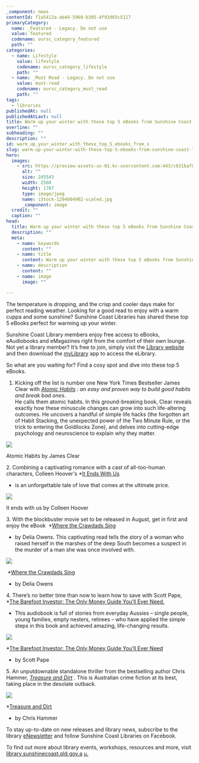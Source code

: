 ```yaml
---
_component: news
contentId: f1a5413a-ab44-5960-b395-4f93d65c5117
primaryCategory:
  name: _Featured - Legacy. Do not use
  value: featured
  codename: oursc_category_featured
  path: ""
categories:
  - name: Lifestyle
    value: lifestyle
    codename: oursc_category_lifestyle
    path: ""
  - name: _Must Read - Legacy. Do not use
    value: must-read
    codename: oursc_category_must_read
    path: ""
tags:
  - libraries
publishedAt: null
publishedAtLast: null
title: Warm up your winter with these top 5 eBooks from Sunshine Coast Libraries
overline: ""
subheading: ""
description: ""
id: warm_up_your_winter_with_these_top_5_ebooks_from_s
slug: warm-up-your-winter-with-these-top-5-ebooks-from-sunshine-coast-libraries
hero:
  images:
    - src: https://preview-assets-us-01.kc-usercontent.com:443/c631baf8-1b46-001f-580c-d0001b68b4a8/23fd85fa-e275-4e14-b162-53e8166d4d76/iStock-1294604902-scaled.jpg
      alt: ""
      size: 245543
      width: 2560
      height: 1707
      type: image/jpeg
      name: iStock-1294604902-scaled.jpg
      _component: image
  credit: ""
  caption: ""
head:
  title: Warm up your winter with these top 5 eBooks from Sunshine Coast Libraries
  description: ""
  meta:
    - name: keywords
      content: ""
    - name: title
      content: Warm up your winter with these top 5 eBooks from Sunshine Coast Libraries
    - name: description
      content: ""
    - name: image
      image: ""

---
```

The temperature is dropping, and the crisp and cooler days make for perfect reading weather. Looking for a good read to enjoy with a warm cuppa and some sunshine? Sunshine Coast Libraries has shared these top 5 eBooks perfect for warming up your winter.

Sunshine Coast Library members enjoy free access to eBooks, eAudiobooks and eMagazines right from the comfort of their own lounge. Not yet a library member? It’s free to join, simply visit the [Library website](https://sunshinecoast.spydus.com/cgi-bin/spydus.exe/MSGTRN/WPAC/BRWREG)
&#x20;and then download the [myLibrary](https://library.sunshinecoast.qld.gov.au/Technology/App)
&#x20;app to access the eLibrary.

So what are you waiting for? Find a cosy spot and dive into these top 5 eBooks.

1.  Kicking off the list is number one New York Times Bestseller James Clear with *[Atomic Habits](https://sunshinecoast.spydus.com/cgi-bin/spydus.exe/FULL/WPAC/BIBENQ/64100052/74871827,1)
    : an easy and proven way to build good habits and break bad ones*.\
    He calls them atomic habits. In this ground-breaking book, Clear reveals exactly how these minuscule changes can grow into such life-altering outcomes. He uncovers a handful of simple life hacks (the forgotten art of Habit Stacking, the unexpected power of the Two Minute Rule, or the trick to entering the Goldilocks Zone), and delves into cutting-edge psychology and neuroscience to explain why they matter.

![](https://preview-assets-us-01.kc-usercontent.com:443/c631baf8-1b46-001f-580c-d0001b68b4a8/234b9899-688c-49a0-add6-8885ef11f4ea/Atomic-Habits-reduced.jpg)

Atomic Habits by James Clear

2\. Combining a captivating romance with a cast of all-too-human characters, Colleen Hoover's *[It Ends With Us](https://sunshinecoast.spydus.com/cgi-bin/spydus.exe/FULL/WPAC/BIBENQ/64100190/71739038,17)
* is an unforgettable tale of love that comes at the ultimate price.

![](https://preview-assets-us-01.kc-usercontent.com:443/c631baf8-1b46-001f-580c-d0001b68b4a8/521dd687-c44e-4348-b03d-0fe1938ef2fa/it-ends-with-us.jpg)

It ends with us by Colleen Hoover

3\. With the blockbuster movie set to be released in August, get in first and enjoy the eBook  *[Where the Crawdads Sing](https://sunshinecoast.spydus.com/cgi-bin/spydus.exe/FULL/WPAC/BIBENQ/64101219/71750262,1)
* by Delia Owens. This captivating read tells the story of a woman who raised herself in the marshes of the deep South becomes a suspect in the murder of a man she was once involved with.

![](https://preview-assets-us-01.kc-usercontent.com:443/c631baf8-1b46-001f-580c-d0001b68b4a8/39ce9fa7-3874-4c61-ba63-da42cedee3b6/where-the-crawdads-sing.jpg)

 *[Where the Crawdads Sing](https://sunshinecoast.spydus.com/cgi-bin/spydus.exe/FULL/WPAC/BIBENQ/64101219/71750262,1)
* by Delia Owens

4\. There’s no better time than now to learn how to save with Scott Pape, *[The Barefoot Investor: The Only Money Guide You’ll Ever Need.](https://sunshinecoast.spydus.com/cgi-bin/spydus.exe/FULL/WPAC/BIBENQ/64102309/69731837,4)
* This audiobook is full of stories from everyday Aussies – single people, young families, empty nesters, retirees – who have applied the simple steps in this book and achieved amazing, life-changing results.

![](https://preview-assets-us-01.kc-usercontent.com:443/c631baf8-1b46-001f-580c-d0001b68b4a8/3ebb5557-3b0d-4301-9cb7-b1fccfb540e7/barefoot-investor.jpg)

*[The Barefoot Investor: The Only Money Guide You’ll Ever Need](https://sunshinecoast.spydus.com/cgi-bin/spydus.exe/FULL/WPAC/BIBENQ/64102309/69731837,4)
* by Scott Pape

5\. An unputdownable standalone thriller from the bestselling author Chris Hammer, *[Treasure and Dirt](https://sunshinecoast.spydus.com/cgi-bin/spydus.exe/FULL/WPAC/BIBENQ/64102445/77675074,3)
.* This is Australian crime fiction at its best, taking place in the desolate outback.

![](https://preview-assets-us-01.kc-usercontent.com:443/c631baf8-1b46-001f-580c-d0001b68b4a8/1b0b274b-45fa-45e4-873e-e5823135e17a/Treasure-and-Dirt-reduced.jpg)

*[Treasure and Dirt](https://sunshinecoast.spydus.com/cgi-bin/spydus.exe/FULL/WPAC/BIBENQ/64102445/77675074,3)
* by Chris Hammer

To stay up-to-date on new releases and library news, subscribe to the library [eNewsletter](https://www.sbm21.com/SunshineCoastRegionalCouncil/subscribe.cfm)
&#x20;and follow Sunshine Coast Libraries on Facebook.

To find out more about library events, workshops, resources and more, visit [library.sunshinecoast.qld.gov.a](https://library.sunshinecoast.qld.gov.au/) [u.](https://library.sunshinecoast.qld.gov.au/)
